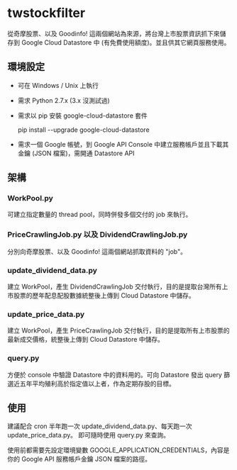 # twstockfilter
從奇摩股票、以及 Goodinfo! 這兩個網站為來源，將台灣上市股票資訊抓下來儲存到 Google Cloud Datastore 中 (有免費使用額度)。並且供其它網頁服務使用。

## 環境設定
- 可在 Windows / Unix 上執行
- 需求 Python 2.7.x (3.x 沒測試過)
- 需求以 pip 安裝 google-cloud-datastore 套件

    pip install --upgrade google-cloud-datastore
    
- 需求一個 Google 帳號，到 Google API Console 中建立服務帳戶並且下載其金鑰 (JSON 檔案)，需開通 Datastore API


## 架構

### WorkPool.py
可建立指定數量的 thread pool，同時併發多個交付的 job 來執行。

### PriceCrawlingJob.py 以及 DividendCrawlingJob.py 
分別向奇摩股票、以及 Goodinfo! 這兩個網站抓取資料的 "job"。

### update_dividend_data.py 
建立 WorkPool，產生 DividendCrawlingJob 交付執行，目的是提取台灣所有上市股票的歷年配息配股數據統整後上傳到 Cloud Datastore 中儲存。

### update_price_data.py 
建立 WorkPool，產生 PriceCrawlingJob 交付執行，目的是提取所有上市股票的最新成交價格，統整後上傳到 Cloud Datastore 中儲存。

### query.py
方便於 console 中驗證 Datastore 中的資料用的。可向 Datastore 發出 query 篩選近五年平均殖利高於指定值以上者，作為定期存股的目標。


## 使用

建議配合 cron 半年跑一次 update_dividend_data.py、每天跑一次 update_price_data.py。
即可隨時使用 query.py 來查詢。

使用前都需要先設定環境變數 GOOGLE_APPLICATION_CREDENTIALS，內容是你的 Google API 服務帳戶金鑰 JSON 檔案的路徑。
